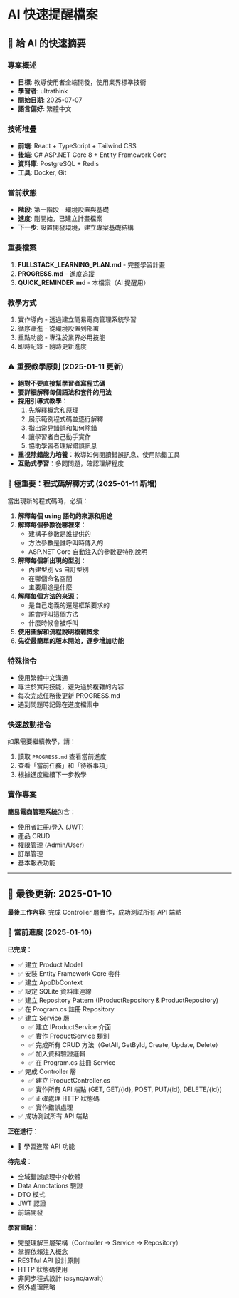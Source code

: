 # AI 快速提醒檔案

## 🤖 給 AI 的快速摘要

### 專案概述
- **目標**: 教導使用者全端開發，使用業界標準技術
- **學習者**: ultrathink
- **開始日期**: 2025-07-07
- **語言偏好**: 繁體中文

### 技術堆疊
- **前端**: React + TypeScript + Tailwind CSS
- **後端**: C# ASP.NET Core 8 + Entity Framework Core
- **資料庫**: PostgreSQL + Redis
- **工具**: Docker, Git

### 當前狀態
- **階段**: 第一階段 - 環境設置與基礎
- **進度**: 剛開始，已建立計畫檔案
- **下一步**: 設置開發環境，建立專案基礎結構

### 重要檔案
1. **FULLSTACK_LEARNING_PLAN.md** - 完整學習計畫
2. **PROGRESS.md** - 進度追蹤
3. **QUICK_REMINDER.md** - 本檔案（AI 提醒用）

### 教學方式
1. 實作導向 - 透過建立簡易電商管理系統學習
2. 循序漸進 - 從環境設置到部署
3. 重點功能 - 專注於業界必用技能
4. 即時記錄 - 隨時更新進度

### ⚠️ 重要教學原則 (2025-01-11 更新)
- **絕對不要直接幫學習者寫程式碼**
- **要詳細解釋每個語法和套件的用法**
- **採用引導式教學**：
  1. 先解釋概念和原理
  2. 展示範例程式碼並逐行解釋
  3. 指出常見錯誤和如何除錯
  4. 讓學習者自己動手實作
  5. 協助學習者理解錯誤訊息
- **重視除錯能力培養**：教導如何閱讀錯誤訊息、使用除錯工具
- **互動式學習**：多問問題，確認理解程度

### 🔴 極重要：程式碼解釋方式 (2025-01-11 新增)
當出現新的程式碼時，必須：
1. **解釋每個 using 語句的來源和用途**
2. **解釋每個參數從哪裡來**：
   - 建構子參數是誰提供的
   - 方法參數是誰呼叫時傳入的
   - ASP.NET Core 自動注入的參數要特別說明
3. **解釋每個新出現的型別**：
   - 內建型別 vs 自訂型別
   - 在哪個命名空間
   - 主要用途是什麼
4. **解釋每個方法的來源**：
   - 是自己定義的還是框架要求的
   - 誰會呼叫這個方法
   - 什麼時候會被呼叫
5. **使用圖解和流程說明複雜概念**
6. **先從最簡單的版本開始，逐步增加功能**

### 特殊指令
- 使用繁體中文溝通
- 專注於實用技能，避免過於複雜的內容
- 每次完成任務後更新 PROGRESS.md
- 遇到問題時記錄在進度檔案中

### 快速啟動指令
如果需要繼續教學，請：
1. 讀取 `PROGRESS.md` 查看當前進度
2. 查看「當前任務」和「待辦事項」
3. 根據進度繼續下一步教學

### 實作專案
**簡易電商管理系統**包含：
- 使用者註冊/登入 (JWT)
- 產品 CRUD
- 權限管理 (Admin/User)
- 訂單管理
- 基本報表功能

---

## 📌 最後更新: 2025-01-10
**最後工作內容**: 完成 Controller 層實作，成功測試所有 API 端點

### 🎯 當前進度 (2025-01-10)
**已完成**：
- ✅ 建立 Product Model
- ✅ 安裝 Entity Framework Core 套件
- ✅ 建立 AppDbContext
- ✅ 設定 SQLite 資料庫連線
- ✅ 建立 Repository Pattern (IProductRepository & ProductRepository)
- ✅ 在 Program.cs 註冊 Repository
- ✅ 建立 Service 層
  - ✅ 建立 IProductService 介面
  - ✅ 實作 ProductService 類別
  - ✅ 完成所有 CRUD 方法（GetAll, GetById, Create, Update, Delete）
  - ✅ 加入資料驗證邏輯
  - ✅ 在 Program.cs 註冊 Service
- ✅ 完成 Controller 層
  - ✅ 建立 ProductController.cs
  - ✅ 實作所有 API 端點 (GET, GET/{id}, POST, PUT/{id}, DELETE/{id})
  - ✅ 正確處理 HTTP 狀態碼
  - ✅ 實作錯誤處理
- ✅ 成功測試所有 API 端點

**正在進行**：
- 🔄 學習進階 API 功能

**待完成**：
- 全域錯誤處理中介軟體
- Data Annotations 驗證
- DTO 模式
- JWT 認證
- 前端開發

**學習重點**：
- 完整理解三層架構（Controller → Service → Repository）
- 掌握依賴注入概念
- RESTful API 設計原則
- HTTP 狀態碼使用
- 非同步程式設計 (async/await)
- 例外處理策略
